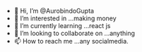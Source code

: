 - 👋 Hi, I’m @AurobindoGupta
- 👀 I’m interested in ...making money
- 🌱 I’m currently learning ...react js
- 💞️ I’m looking to collaborate on ...anything
- 📫 How to reach me ...any socialmedia.

<!---
AurobindoGupta/AurobindoGupta is a ✨ special ✨ repository because its `README.md` (this file) appears on your GitHub profile.
You can click the Preview link to take a look at your changes.
--->
